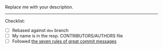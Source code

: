 Replace me with your description.

---

Checklist:

* [ ] Rebased against `dev` branch
* [ ] My name is in the resp. CONTRIBUTORS/AUTHORS file
* [ ] Followed [the seven rules of great commit messages](https://chris.beams.io/posts/git-commit/#seven-rules)
